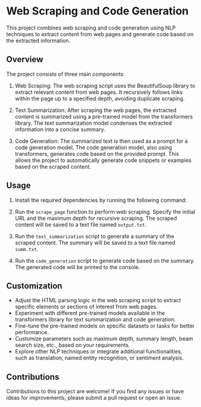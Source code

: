 # Web Scraping and Code Generation

This project combines web scraping and code generation using NLP techniques to extract content from web pages and generate code based on the extracted information.

## Overview

The project consists of three main components:

1. Web Scraping: The web scraping script uses the BeautifulSoup library to extract relevant content from web pages. It recursively follows links within the page up to a specified depth, avoiding duplicate scraping.

2. Text Summarization: After scraping the web pages, the extracted content is summarized using a pre-trained model from the transformers library. The text summarization model condenses the extracted information into a concise summary.

3. Code Generation: The summarized text is then used as a prompt for a code generation model. The code generation model, also using transformers, generates code based on the provided prompt. This allows the project to automatically generate code snippets or examples based on the scraped content.

## Usage

1. Install the required dependencies by running the following command:

2. Run the `scrape_page` function to perform web scraping. Specify the initial URL and the maximum depth for recursive scraping. The scraped content will be saved to a text file named `output.txt`.

3. Run the `text_summarization` script to generate a summary of the scraped content. The summary will be saved to a text file named `summ.txt`.

4. Run the `code_generation` script to generate code based on the summary. The generated code will be printed to the console.

## Customization

- Adjust the HTML parsing logic in the web scraping script to extract specific elements or sections of interest from web pages.
- Experiment with different pre-trained models available in the transformers library for text summarization and code generation.
- Fine-tune the pre-trained models on specific datasets or tasks for better performance.
- Customize parameters such as maximum depth, summary length, beam search size, etc., based on your requirements.
- Explore other NLP techniques or integrate additional functionalities, such as translation, named entity recognition, or sentiment analysis.

## Contributions

Contributions to this project are welcome! If you find any issues or have ideas for improvements, please submit a pull request or open an issue.


